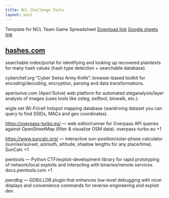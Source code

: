 ```yaml
---
title: NCL Challenge Tools
layout: post
---
```


Template for NCL Team Game Spreadsheet
[Download link](https://cdn.discordapp.com/attachments/565590982855360523/1417913048181506138/Template_for_NCL_Team_Game.xlsx?ex=68cc35ee&is=68cae46e&hm=9c295753e40093abbf13e11f07049036aad23464c8fc5776d19f8b2ab1a23b1b&)
[Google sheets link](https://docs.google.com/spreadsheets/d/1LbWelsiOC644HMjEbczUHIytiA-4EeqH/copy)

## [hashes.com](hashes.com)

searchable index/portal for identifying and looking up recovered plaintexts for many hash values (hash type detection + searchable database). 

cyberchef.org
“Cyber Swiss Army Knife”: browser-based toolkit for encoding/decoding, encryption, parsing and data transformations. 

aperisolve.com (Aperi’Solve)
web platform for automated steganalysis/layer analysis of images (uses tools like zsteg, exiftool, binwalk, etc.). 

wigle.net
Wi-Fi/cell hotspot mapping database (wardriving dataset you can query to find SSIDs, MACs and geo coordinates). 

https://overpass-turbo.eu/ — web editor/runner for Overpass API queries against OpenStreetMap (filter & visualize OSM data). 
overpass-turbo.eu
+1

https://www.suncalc.org/ — interactive sun-position/solar-phase calculator (sunrise/sunset, azimuth, altitude, shadow lengths for any place/time). 
SunCalc
+1

pwntools — Python CTF/exploit-development library for rapid prototyping of network/local exploits and interacting with binaries/remote services. 
docs.pwntools.com
+1

pwndbg — GDB/LLDB plugin that enhances low-level debugging with nicer displays and convenience commands for reverse-engineering and exploit dev.
